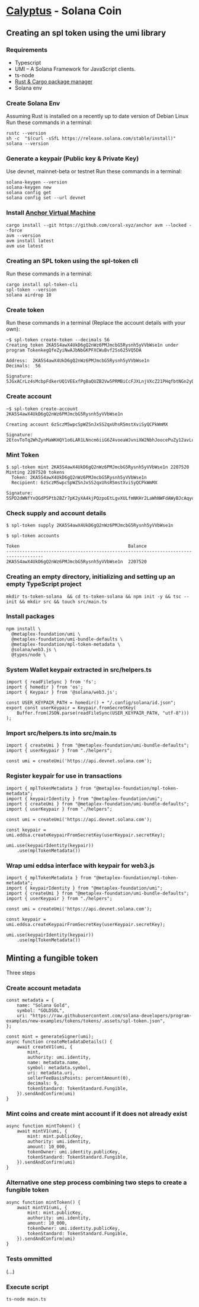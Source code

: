# [Calyptus](https://calyptus.co) - Solana Coin
## Creating an spl token using the umi library
### Requirements
- Typescript
- UMI – A Solana Framework for JavaScript clients.
- ts-node
- [Rust & Cargo package manager](https://www.rust-lang.org/)
- Solana env
### Create Solana Env
Assuming Rust is installed on a recently up to date version of Debian Linux
Run these commands in a terminal:
```
rustc --version
sh -c  "$(curl -sSfL https://release.solana.com/stable/install)"
solana --version
```
### Generate a keypair (Public key & Private Key)
Use devnet, mainnet-beta or testnet
Run these commands in a terminal:
```
solana-keygen --version
solana-keygen new
solana config get
solana config set --url devnet
```
### Install [Anchor Virtual Machine](https://book.anchor-lang.com)
```
cargo install --git https://github.com/coral-xyz/anchor avm --locked --force
avm --version
avm install latest
avm use latest
```
### Creating an SPL token using the spl-token cli
Run these commands in a terminal:
```
cargo install spl-token-cli
spl-token --version
solana airdrop 10
```
### Create token
Run these commands in a terminal (Replace the account details with your own):
```
~$ spl-token create-token --decimals 56
Creating token 2KA5S4awX4UkD6gQ2nWz6PMJmcbG5Rysnh5yVVbWse1n under program TokenkegQfeZyiNwAJbNbGKPFXCWuBvf2Ss625VQ5DA

Address:  2KA5S4awX4UkD6gQ2nWz6PMJmcbG5Rysnh5yVVbWse1n
Decimals:  56

Signature: 5JGxACrLz4sMcbpFdkerUQ1VEExfPgBaQUZB2Vw5PRMBiCcFJXLnjVXcZ21PHqfbtNGn2yD2nWW2FUEvpZv44bXo
```
### Create account
```
~$ spl-token create-account 2KA5S4awX4UkD6gQ2nWz6PMJmcbG5Rysnh5yVVbWse1n

Creating account 6zSczM5wpcSpWZSnJxSS2qxUhsR5mstXviSyQCPkWmMX

Signature: 2EtovToTq2WhZynMaWKHQY1o6LAR1LNncm6iiG6Z4voeaWJvniXW2NbhJoocePuZy12avLuN62VS2FydtmDFZYHj
```
### Mint Token
```
$ spl-token mint 2KA5S4awX4UkD6gQ2nWz6PMJmcbG5Rysnh5yVVbWse1n 2207520
Minting 2207520 tokens
  Token: 2KA5S4awX4UkD6gQ2nWz6PMJmcbG5Rysnh5yVVbWse1n
  Recipient: 6zSczM5wpcSpWZSnJxSS2qxUhsR5mstXviSyQCPkWmMX

Signature: 5SPD2dWNfYxQGdP5Ptb2BZr7pK2yXA4kjPQzpoEtLgvXULfmNKHr2LaWhNWFdAWyBJcAqydV4vBQqWBv6n7gihh7
```
### Check supply and account details 
```
$ spl-token supply 2KA5S4awX4UkD6gQ2nWz6PMJmcbG5Rysnh5yVVbWse1n

$ spl-token accounts

Token                                         Balance                               
------------------------------------------------------------------------------------
2KA5S4awX4UkD6gQ2nWz6PMJmcbG5Rysnh5yVVbWse1n  2207520
```
### Creating an empty directory, initializing and setting up an empty TypeScript project
```
mkdir ts-token-solana  && cd ts-token-solana && npm init -y && tsc --init && mkdir src && touch src/main.ts
```
### Install packages
```
npm install \
  @metaplex-foundation/umi \
  @metaplex-foundation/umi-bundle-defaults \
  @metaplex-foundation/mpl-token-metadata \
  @solana/web3.js \ 
  @types/node \
```
### System Wallet keypair extracted in src/helpers.ts
```
import { readFileSync } from 'fs';
import { homedir } from 'os';
import { Keypair } from '@solana/web3.js';

const USER_KEYPAIR_PATH = homedir() + "/.config/solana/id.json";
export const userKeypair = Keypair.fromSecretKey(
    Buffer.from(JSON.parse(readFileSync(USER_KEYPAIR_PATH, "utf-8")))
);
```
### Import src/helpers.ts into src/main.ts 
```
import { createUmi } from "@metaplex-foundation/umi-bundle-defaults";
import { userKeypair } from "./helpers";

const umi = createUmi('https://api.devnet.solana.com');
```
### Register keypair for use in transactions
```
import { mplTokenMetadata } from "@metaplex-foundation/mpl-token-metadata";
import { keypairIdentity } from "@metaplex-foundation/umi";
import { createUmi } from "@metaplex-foundation/umi-bundle-defaults";
import { userKeypair } from "./helpers";

const umi = createUmi('https://api.devnet.solana.com');

const keypair = umi.eddsa.createKeypairFromSecretKey(userKeypair.secretKey);

umi.use(keypairIdentity(keypair))
    .use(mplTokenMetadata())
```
### Wrap umi eddsa interface with keypair for web3.js
```
import { mplTokenMetadata } from "@metaplex-foundation/mpl-token-metadata";
import { keypairIdentity } from "@metaplex-foundation/umi";
import { createUmi } from "@metaplex-foundation/umi-bundle-defaults";
import { userKeypair } from "./helpers";

const umi = createUmi('https://api.devnet.solana.com');

const keypair = umi.eddsa.createKeypairFromSecretKey(userKeypair.secretKey);

umi.use(keypairIdentity(keypair))
    .use(mplTokenMetadata())
```
## Minting a fungible token
Three steps
### Create account metadata
```
const metadata = {
    name: "Solana Gold",
    symbol: "GOLDSOL",
    uri: "https://raw.githubusercontent.com/solana-developers/program-examples/new-examples/tokens/tokens/.assets/spl-token.json",
};

const mint = generateSigner(umi);
async function createMetadataDetails() {
    await createV1(umi, {
        mint,
        authority: umi.identity,
        name: metadata.name,
        symbol: metadata.symbol,
        uri: metadata.uri,
        sellerFeeBasisPoints: percentAmount(0),
        decimals: 9,
        tokenStandard: TokenStandard.Fungible,
    }).sendAndConfirm(umi)
}
```
### Mint coins and create mint account if it does not already exist
```
async function mintToken() {
    await mintV1(umi, {
        mint: mint.publicKey,
        authority: umi.identity,
        amount: 10_000,
        tokenOwner: umi.identity.publicKey,
        tokenStandard: TokenStandard.Fungible,
    }).sendAndConfirm(umi)
}
```
### Alternative one step process combining two steps to create a fungible token
```
async function mintToken() {
    await mintV1(umi, {
        mint: mint.publicKey,
        authority: umi.identity,
        amount: 10_000,
        tokenOwner: umi.identity.publicKey,
        tokenStandard: TokenStandard.Fungible,
    }).sendAndConfirm(umi)
}
```
### Tests ommitted 
(...)
### Execute script
```
ts-node main.ts
```
